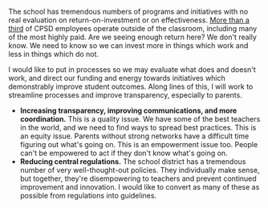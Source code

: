 The school has tremendous numbers of programs and initiatives with no
real evaluation on return-on-investment or on effectiveness. [More
than a
third](http://www.cpsd.us/UserFiles/Servers/Server_3042785/File/departments/administration/financial/budget/fy2018/FY2018_ADOPTED_BUDGET_web.pdf)
of CPSD employees operate outside of the classroom, including many of
the most highly paid. Are we seeing enough return here? We don't
really know. We need to know so we can invest more in things which
work and less in things which do not.

I would like to put in processes so we may
evaluate what does and doesn't work, and direct our funding and energy
towards initiatives which demonstrably improve student outcomes. Along
lines of this, I will work to streamline processes and improve
transparency, especially to parents.


* **Increasing transparency, improving communications, and more
  coordination.** This is a quality issue. We have some of the best
  teachers in the world, and we need to find ways to spread best
  practices. This is an equity issue. Parents without strong networks
  have a difficult time figuring out what's going on. This is an
  empowerment issue too. People can't be empowered to act if they don't
  know what's going on.
* **Reducing central regulations.** The school district has a
  tremendous number of very well-thought-out policies. They
  individually make sense, but together, they're disempowering to
  teachers and prevent continued improvement and innovation. I would
  like to convert as many of these as possible from regulations into
  guidelines.
